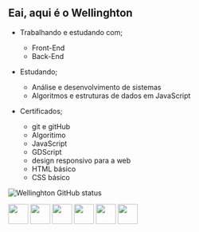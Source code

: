 ## Eai, aqui é o Wellinghton

- Trabalhando e estudando com;
  - Front-End
  - Back-End
  
- Estudando;
  - Análise e desenvolvimento de sistemas
  - Algoritmos e estruturas de dados em JavaScript

- Certificados;
  - git e gitHub
  - Algoritimo
  - JavaScript
  - GDScript
  - design responsivo para a web
  - HTML básico
  - CSS básico 
    
![Wellinghton GitHub status](https://github-readme-stats.vercel.app/api?username=kikeeufalo&show_icons=true&theme=dracula)

<div>
  <img width="40px" src="https://github.com/user-attachments/assets/d09bf1f7-3189-4279-9ec7-2f8d6272a6e4">
  <img width="40px" src="https://github.com/user-attachments/assets/94cb76ae-d8be-4cd2-bae2-904ead346450">
  <img width="40px" src="https://github.com/user-attachments/assets/d02353a8-9a9e-4c47-96eb-a2661b59116e">
  <img width="40px" src="https://github.com/user-attachments/assets/1eee316e-6c2b-4e62-9bd7-0eb11c3ea6f6"> 
  <img width="40px" src="https://github.com/user-attachments/assets/cb37b169-91ad-4c2d-b677-fa63a4fb9126">
  <img width="40px" src="https://cdn.icon-icons.com/icons2/3053/PNG/512/godot_macos_bigsur_icon_190137.png">
</div>

##
